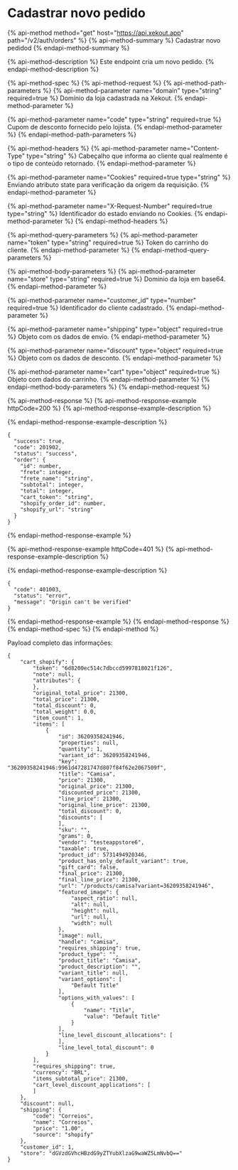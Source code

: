 # Cadastrar novo pedido

{% api-method method="get" host="https://api.xekout.app" path="/v2/auth/orders" %}
{% api-method-summary %}
Cadastrar novo pedidod
{% endapi-method-summary %}

{% api-method-description %}
Este endpoint cria um novo pedido. 
{% endapi-method-description %}

{% api-method-spec %}
{% api-method-request %}
{% api-method-path-parameters %}
{% api-method-parameter name="domain" type="string" required=true %}
Domínio da loja cadastrada na Xekout.
{% endapi-method-parameter %}

{% api-method-parameter name="code" type="string" required=true %}
Cupom de desconto fornecido pelo lojista.
{% endapi-method-parameter %}
{% endapi-method-path-parameters %}

{% api-method-headers %}
{% api-method-parameter name="Content-Type" type="string" %}
Cabeçalho que informa ao cliente qual realmente é o tipo de conteúdo retornado.
{% endapi-method-parameter %}

{% api-method-parameter name="Cookies" required=true type="string" %}
Enviando atributo state para verificação da origem da requisição.
{% endapi-method-parameter %}

{% api-method-parameter name="X-Request-Number" required=true type="string" %}
Identificador do estado enviando no Cookies.
{% endapi-method-parameter %}
{% endapi-method-headers %}

{% api-method-query-parameters %}
{% api-method-parameter name="token" type="string" required=true %}
Token do carrinho do cliente.
{% endapi-method-parameter %}
{% endapi-method-query-parameters %}

{% api-method-body-parameters %}
{% api-method-parameter name="store" type="string" required=true %}
Dominio da loja em base64.
{% endapi-method-parameter %}

{% api-method-parameter name="customer\_id" type="number" required=true %}
Identificador do cliente cadastrado.
{% endapi-method-parameter %}

{% api-method-parameter name="shipping" type="object" required=true %}
Objeto com os dados de envio.
{% endapi-method-parameter %}

{% api-method-parameter name="discount" type="object" required=true %}
Objeto com os dados de desconto.
{% endapi-method-parameter %}

{% api-method-parameter name="cart" type="object" required=true %}
Objeto com dados do carrinho.
{% endapi-method-parameter %}
{% endapi-method-body-parameters %}
{% endapi-method-request %}

{% api-method-response %}
{% api-method-response-example httpCode=200 %}
{% api-method-response-example-description %}

{% endapi-method-response-example-description %}

```
{
  "success": true,
  "code": 201902,
  "status": "success",
  "order": {
    "id": number,
    "frete": integer,
    "frete_name": "string",
    "subtotal": integer,
    "total": integer,
    "cart_token": "string",
    "shopify_order_id": number,
    "shopify_url": "string"
  }
}
```
{% endapi-method-response-example %}

{% api-method-response-example httpCode=401 %}
{% api-method-response-example-description %}

{% endapi-method-response-example-description %}

```
{
  "code": 401003,
  "status": "error",
  "message": "Origin can't be verified"
}
```
{% endapi-method-response-example %}
{% endapi-method-response %}
{% endapi-method-spec %}
{% endapi-method %}

Payload completo das informações:

```text
{
	"cart_shopify": {
		"token": "6d8200ec514c7dbccd5997818021f126",
		"note": null,
		"attributes": {
		},
		"original_total_price": 21300,
		"total_price": 21300,
		"total_discount": 0,
		"total_weight": 0.0,
		"item_count": 1,
		"items": [
			{
				"id": 36209358241946,
				"properties": null,
				"quantity": 1,
				"variant_id": 36209358241946,
				"key": "36209358241946:9961d47281747d807f84f62e2067509f",
				"title": "Camisa",
				"price": 21300,
				"original_price": 21300,
				"discounted_price": 21300,
				"line_price": 21300,
				"original_line_price": 21300,
				"total_discount": 0,
				"discounts": [
				],
				"sku": "",
				"grams": 0,
				"vendor": "testeappstore6",
				"taxable": true,
				"product_id": 5731494920346,
				"product_has_only_default_variant": true,
				"gift_card": false,
				"final_price": 21300,
				"final_line_price": 21300,
				"url": "/products/camisa?variant=36209358241946",
				"featured_image": {
					"aspect_ratio": null,
					"alt": null,
					"height": null,
					"url": null,
					"width": null
				},
				"image": null,
				"handle": "camisa",
				"requires_shipping": true,
				"product_type": "",
				"product_title": "Camisa",
				"product_description": "",
				"variant_title": null,
				"variant_options": [
					"Default Title"
				],
				"options_with_values": [
					{
						"name": "Title",
						"value": "Default Title"
					}
				],
				"line_level_discount_allocations": [
				],
				"line_level_total_discount": 0
			}
		],
		"requires_shipping": true,
		"currency": "BRL",
		"items_subtotal_price": 21300,
		"cart_level_discount_applications": [
		]
	},
	"discount": null,
	"shipping": {
		"code": "Correios",
		"name": "Correios",
		"price": "1.00",
		"source": "shopify"
	},
	"customer_id": 1,
	"store": "dGVzdGVhcHBzdG9yZTYubXlzaG9waWZ5LmNvbQ=="
}
```



